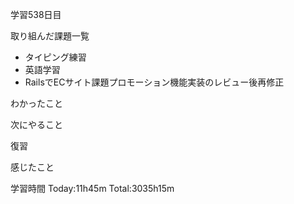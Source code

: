 学習538日目

取り組んだ課題一覧

- タイピング練習
- 英語学習
- RailsでECサイト課題プロモーション機能実装のレビュー後再修正

わかったこと

次にやること

復習

感じたこと

学習時間 Today:11h45m Total:3035h15m